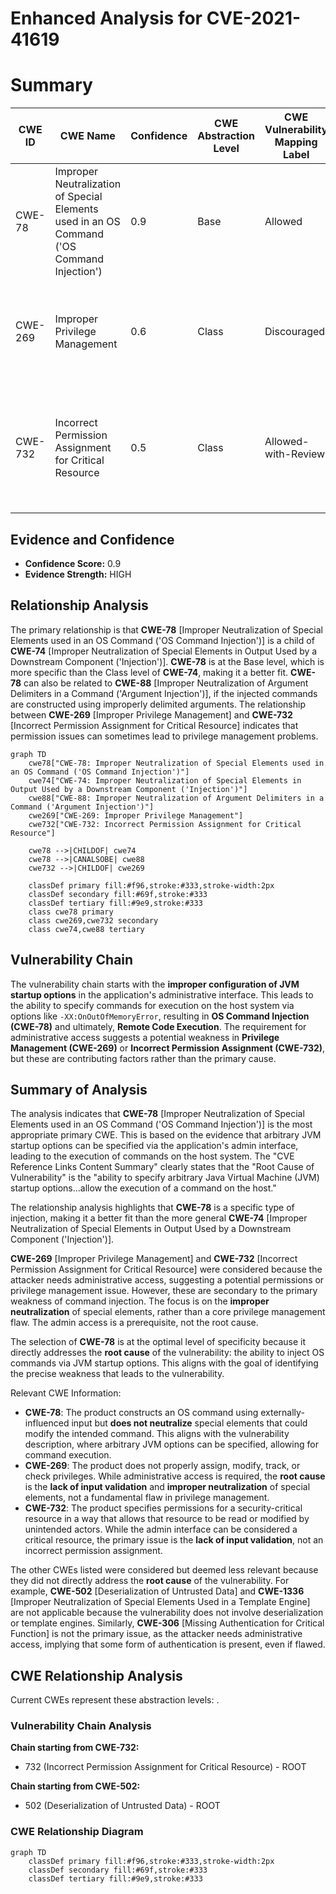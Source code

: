# Enhanced Analysis for CVE-2021-41619

# Summary
| CWE ID | CWE Name | Confidence | CWE Abstraction Level | CWE Vulnerability Mapping Label | CWE-Vulnerability Mapping Notes |
|---|---|---|---|---|---|
| CWE-78 | Improper Neutralization of Special Elements used in an OS Command ('OS Command Injection') | 0.9 | Base | Allowed | Primary CWE.  The ability to specify JVM options like `-XX:OnOutOfMemoryError` allows for execution of arbitrary commands on the host system. |
| CWE-269 | Improper Privilege Management | 0.6 | Class | Discouraged | Secondary CWE. The vulnerability requires administrative access, highlighting a potential issue with privilege management, but the root cause is the command injection. |
| CWE-732 | Incorrect Permission Assignment for Critical Resource | 0.5 | Class | Allowed-with-Review | Secondary CWE. Administrative access to the application's configuration interface suggests a potential permissions issue, but the primary weakness is the command injection via JVM options.|

## Evidence and Confidence

*   **Confidence Score:** 0.9
*   **Evidence Strength:** HIGH

## Relationship Analysis
The primary relationship is that **CWE-78** [Improper Neutralization of Special Elements used in an OS Command ('OS Command Injection')] is a child of **CWE-74** [Improper Neutralization of Special Elements in Output Used by a Downstream Component ('Injection')]. **CWE-78** is at the Base level, which is more specific than the Class level of **CWE-74**, making it a better fit. **CWE-78** can also be related to **CWE-88** [Improper Neutralization of Argument Delimiters in a Command ('Argument Injection')], if the injected commands are constructed using improperly delimited arguments. The relationship between **CWE-269** [Improper Privilege Management] and **CWE-732** [Incorrect Permission Assignment for Critical Resource] indicates that permission issues can sometimes lead to privilege management problems.

```mermaid
graph TD
    cwe78["CWE-78: Improper Neutralization of Special Elements used in an OS Command ('OS Command Injection')"]
    cwe74["CWE-74: Improper Neutralization of Special Elements in Output Used by a Downstream Component ('Injection')"]
    cwe88["CWE-88: Improper Neutralization of Argument Delimiters in a Command ('Argument Injection')"]
    cwe269["CWE-269: Improper Privilege Management"]
    cwe732["CWE-732: Incorrect Permission Assignment for Critical Resource"]
    
    cwe78 -->|CHILDOF| cwe74
    cwe78 -->|CANALSOBE| cwe88
    cwe732 -->|CHILDOF| cwe269
    
    classDef primary fill:#f96,stroke:#333,stroke-width:2px
    classDef secondary fill:#69f,stroke:#333
    classDef tertiary fill:#9e9,stroke:#333
    class cwe78 primary
    class cwe269,cwe732 secondary
    class cwe74,cwe88 tertiary
```

## Vulnerability Chain
The vulnerability chain starts with the **improper configuration of JVM startup options** in the application's administrative interface. This leads to the ability to specify commands for execution on the host system via options like `-XX:OnOutOfMemoryError`, resulting in **OS Command Injection (CWE-78)** and ultimately, **Remote Code Execution**. The requirement for administrative access suggests a potential weakness in **Privilege Management (CWE-269)** or **Incorrect Permission Assignment (CWE-732)**, but these are contributing factors rather than the primary cause.

## Summary of Analysis
The analysis indicates that **CWE-78** [Improper Neutralization of Special Elements used in an OS Command ('OS Command Injection')] is the most appropriate primary CWE. This is based on the evidence that arbitrary JVM startup options can be specified via the application's admin interface, leading to the execution of commands on the host system. The "CVE Reference Links Content Summary" clearly states that the "Root Cause of Vulnerability" is the "ability to specify arbitrary Java Virtual Machine (JVM) startup options...allow the execution of a command on the host."

The relationship analysis highlights that **CWE-78** is a specific type of injection, making it a better fit than the more general **CWE-74** [Improper Neutralization of Special Elements in Output Used by a Downstream Component ('Injection')].

**CWE-269** [Improper Privilege Management] and **CWE-732** [Incorrect Permission Assignment for Critical Resource] were considered because the attacker needs administrative access, suggesting a potential permissions or privilege management issue. However, these are secondary to the primary weakness of command injection. The focus is on the **improper neutralization** of special elements, rather than a core privilege management flaw. The admin access is a prerequisite, not the root cause.

The selection of **CWE-78** is at the optimal level of specificity because it directly addresses the **root cause** of the vulnerability: the ability to inject OS commands via JVM startup options. This aligns with the goal of identifying the precise weakness that leads to the vulnerability.

Relevant CWE Information:
- **CWE-78**: The product constructs an OS command using externally-influenced input but **does not neutralize** special elements that could modify the intended command. This aligns with the vulnerability description, where arbitrary JVM options can be specified, allowing for command execution.
- **CWE-269**: The product does not properly assign, modify, track, or check privileges. While administrative access is required, the **root cause** is the **lack of input validation** and **improper neutralization** of special elements, not a fundamental flaw in privilege management.
- **CWE-732**: The product specifies permissions for a security-critical resource in a way that allows that resource to be read or modified by unintended actors. While the admin interface can be considered a critical resource, the primary issue is the **lack of input validation**, not an incorrect permission assignment.

The other CWEs listed were considered but deemed less relevant because they did not directly address the **root cause** of the vulnerability. For example, **CWE-502** [Deserialization of Untrusted Data] and **CWE-1336** [Improper Neutralization of Special Elements Used in a Template Engine] are not applicable because the vulnerability does not involve deserialization or template engines. Similarly, **CWE-306** [Missing Authentication for Critical Function] is not the primary issue, as the attacker needs administrative access, implying that some form of authentication is present, even if flawed.


## CWE Relationship Analysis

Current CWEs represent these abstraction levels: .


### Vulnerability Chain Analysis

**Chain starting from CWE-732:**
- 732 (Incorrect Permission Assignment for Critical Resource) - ROOT


**Chain starting from CWE-502:**
- 502 (Deserialization of Untrusted Data) - ROOT



### CWE Relationship Diagram

```mermaid
graph TD
    classDef primary fill:#f96,stroke:#333,stroke-width:2px
    classDef secondary fill:#69f,stroke:#333
    classDef tertiary fill:#9e9,stroke:#333
```